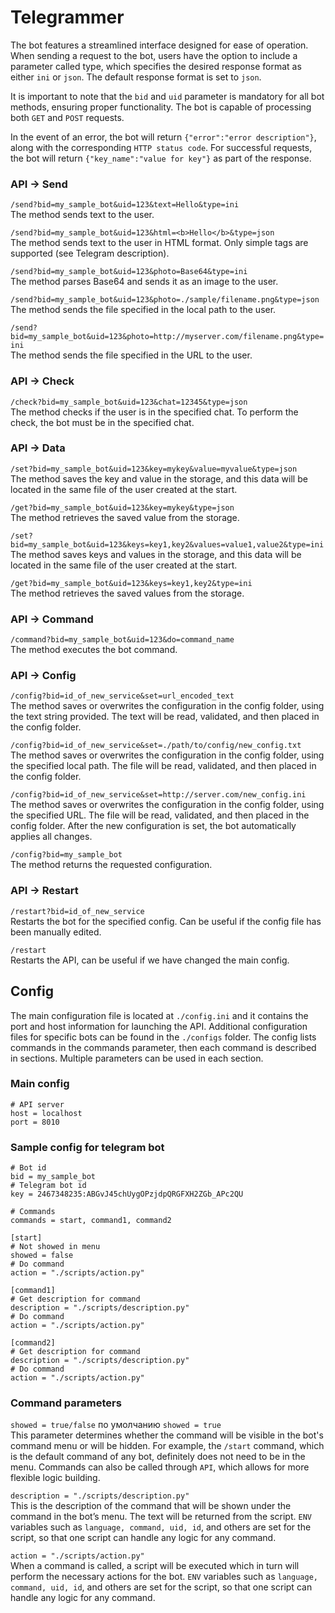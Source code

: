 # Telegrammer 

The bot features a streamlined interface designed for ease of operation. When sending a request to the bot, users have the option to include a parameter called type, which specifies the desired response format as either `ini` or `json`. The default response format is set to `json`.

It is important to note that the `bid` and `uid` parameter is mandatory for all bot methods, ensuring proper functionality. The bot is capable of processing both `GET` and `POST` requests.

In the event of an error, the bot will return `{"error":"error description"}`, along with the corresponding `HTTP status code`. For successful requests, the bot will return `{"key_name":"value for key"}` as part of the response.

### API → Send

`/send?bid=my_sample_bot&uid=123&text=Hello&type=ini`  
The method sends text to the user.

`/send?bid=my_sample_bot&uid=123&html=<b>Hello</b>&type=json`  
The method sends text to the user in HTML format. Only simple tags are supported (see Telegram description).

`/send?bid=my_sample_bot&uid=123&photo=Base64&type=ini`  
The method parses Base64 and sends it as an image to the user.

`/send?bid=my_sample_bot&uid=123&photo=./sample/filename.png&type=json`  
The method sends the file specified in the local path to the user.

`/send?bid=my_sample_bot&uid=123&photo=http://myserver.com/filename.png&type=ini`  
The method sends the file specified in the URL to the user.

### API → Check

`/check?bid=my_sample_bot&uid=123&chat=12345&type=json`  
The method checks if the user is in the specified chat. To perform the check, the bot must be in the specified chat.

### API → Data

`/set?bid=my_sample_bot&uid=123&key=mykey&value=myvalue&type=json`  
The method saves the key and value in the storage, and this data will be located in the same file of the user created at the start.

`/get?bid=my_sample_bot&uid=123&key=mykey&type=json`  
The method retrieves the saved value from the storage.

`/set?bid=my_sample_bot&uid=123&keys=key1,key2&values=value1,value2&type=ini`  
The method saves keys and values in the storage, and this data will be located in the same file of the user created at the start.

`/get?bid=my_sample_bot&uid=123&keys=key1,key2&type=ini`  
The method retrieves the saved values from the storage.

### API → Command

`/command?bid=my_sample_bot&uid=123&do=command_name`  
The method executes the bot command.

### API → Config

`/config?bid=id_of_new_service&set=url_encoded_text`  
The method saves or overwrites the configuration in the config folder, using the text string provided. The text will be read, validated, and then placed in the config folder.

`/config?bid=id_of_new_service&set=./path/to/config/new_config.txt`  
The method saves or overwrites the configuration in the config folder, using the specified local path. The file will be read, validated, and then placed in the config folder.

`/config?bid=id_of_new_service&set=http://server.com/new_config.ini`  
The method saves or overwrites the configuration in the config folder, using the specified URL. The file will be read, validated, and then placed in the config folder. After the new configuration is set, the bot automatically applies all changes.

`/config?bid=my_sample_bot`  
The method returns the requested configuration.

### API → Restart

`/restart?bid=id_of_new_service`  
Restarts the bot for the specified config. Can be useful if the config file has been manually edited.

`/restart`  
Restarts the API, can be useful if we have changed the main config.

## Config

The main configuration file is located at `./config.ini` and it contains the port and host information for launching the API. Additional configuration files for specific bots can be found in the `./configs` folder.
The config lists commands in the commands parameter, then each command is described in sections. Multiple parameters can be used in each section.

### Main config
```
# API server
host = localhost
port = 8010
```

### Sample config for telegram bot
```
# Bot id
bid = my_sample_bot
# Telegram bot id
key = 2467348235:ABGvJ45chUygOPzjdpQRGFXH2ZGb_APc2QU

# Commands
commands = start, command1, command2

[start]
# Not showed in menu
showed = false
# Do command
action = "./scripts/action.py"

[command1]
# Get description for command
description = "./scripts/description.py"
# Do command
action = "./scripts/action.py"

[command2]
# Get description for command
description = "./scripts/description.py"
# Do command
action = "./scripts/action.py"
```

### Command parameters
`showed = true/false` по умолчанию `showed = true`  
This parameter determines whether the command will be visible in the bot's command menu or will be hidden. For example, the `/start` command, which is the default command of any bot, definitely does not need to be in the menu. Commands can also be called through `API`, which allows for more flexible logic building.

`description = "./scripts/description.py"`  
This is the description of the command that will be shown under the command in the bot’s menu. The text will be returned from the script. `ENV` variables such as `language, command, uid, id`, and others are set for the script, so that one script can handle any logic for any command.

`action = "./scripts/action.py"`  
When a command is called, a script will be executed which in turn will perform the necessary actions for the bot. `ENV` variables such as `language, command, uid, id`, and others are set for the script, so that one script can handle any logic for any command.